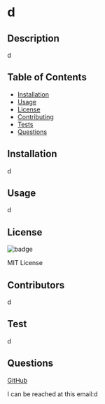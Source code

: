 
  # d
  ## Description
  d

  ## Table of Contents
  * [Installation](#installation)
  * [Usage](#usage)
  * [License](#license)
  * [Contributing](#contributors)
  * [Tests](#test)
  * [Questions](#questions)
  
  ## Installation
  <p> d</p>

  ## Usage
  <p> d</p>

  ## License
  <img>![badge](https://img.shields.io/badge/license-MIT%20License-brightgreen)</img>
  <p>MIT License</p>

  ## Contributors
  <p>d</p>

  ## Test
  <p> d</p>
  
  ## Questions
  <a href = "https://github.com/d"> GitHub </a>
  <p> I can be reached at this email:d</p>
  